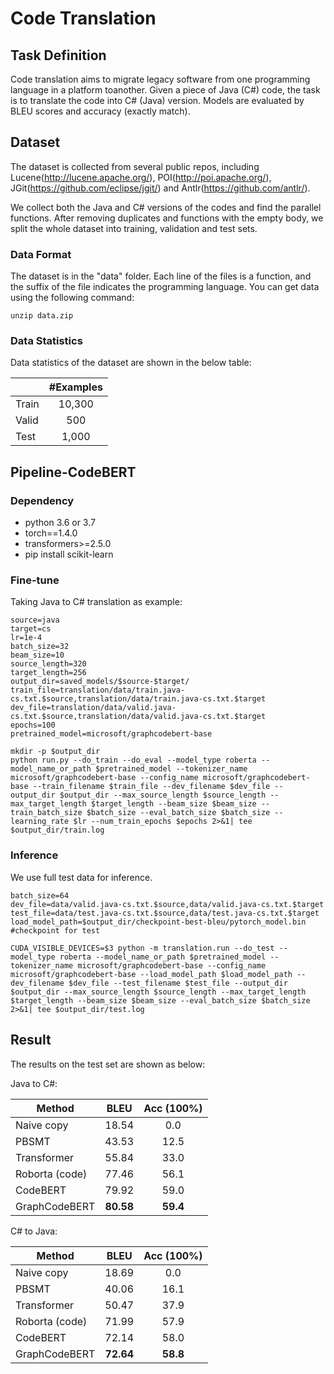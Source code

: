 # Code Translation

## Task Definition

Code translation aims to migrate legacy software from one programming language in a platform toanother.
Given a piece of Java (C#) code, the task is to translate the code into C# (Java) version. 
Models are evaluated by BLEU scores and accuracy (exactly match).

## Dataset

The dataset is collected from several public repos, including Lucene(http://lucene.apache.org/), POI(http://poi.apache.org/), JGit(https://github.com/eclipse/jgit/) and Antlr(https://github.com/antlr/).

We collect both the Java and C# versions of the codes and find the parallel functions. After removing duplicates and functions with the empty body, we split the whole dataset into training, validation and test sets.

### Data Format

The dataset is in the "data" folder. Each line of the files is a function, and the suffix of the file indicates the programming language. You can get data using the following command:

```
unzip data.zip
```

### Data Statistics

Data statistics of the dataset are shown in the below table:

|       | #Examples |
| ------- | :-------: |
|  Train  |   10,300  |
|  Valid  |      500   |
|   Test  |    1,000  |

## Pipeline-CodeBERT

### Dependency

- python 3.6 or 3.7
- torch==1.4.0
- transformers>=2.5.0
- pip install scikit-learn

### Fine-tune
Taking Java to C# translation as example:

```shell
source=java
target=cs
lr=1e-4
batch_size=32
beam_size=10
source_length=320
target_length=256
output_dir=saved_models/$source-$target/
train_file=translation/data/train.java-cs.txt.$source,translation/data/train.java-cs.txt.$target
dev_file=translation/data/valid.java-cs.txt.$source,translation/data/valid.java-cs.txt.$target
epochs=100
pretrained_model=microsoft/graphcodebert-base

mkdir -p $output_dir
python run.py --do_train --do_eval --model_type roberta --model_name_or_path $pretrained_model --tokenizer_name microsoft/graphcodebert-base --config_name microsoft/graphcodebert-base --train_filename $train_file --dev_filename $dev_file --output_dir $output_dir --max_source_length $source_length --max_target_length $target_length --beam_size $beam_size --train_batch_size $batch_size --eval_batch_size $batch_size --learning_rate $lr --num_train_epochs $epochs 2>&1| tee $output_dir/train.log
```

### Inference

We use full test data for inference. 

```shell
batch_size=64
dev_file=data/valid.java-cs.txt.$source,data/valid.java-cs.txt.$target
test_file=data/test.java-cs.txt.$source,data/test.java-cs.txt.$target
load_model_path=$output_dir/checkpoint-best-bleu/pytorch_model.bin #checkpoint for test

CUDA_VISIBLE_DEVICES=$3 python -m translation.run --do_test --model_type roberta --model_name_or_path $pretrained_model --tokenizer_name microsoft/graphcodebert-base --config_name microsoft/graphcodebert-base --load_model_path $load_model_path --dev_filename $dev_file --test_filename $test_file --output_dir $output_dir --max_source_length $source_length --max_target_length $target_length --beam_size $beam_size --eval_batch_size $batch_size 2>&1| tee $output_dir/test.log
```



## Result

The results on the test set are shown as below:

Java to C#:

|     Method     |    BLEU    | Acc (100%) |
|    ----------  | :--------: | :-------:  |
| Naive copy     |   18.54    |    0.0     |
| PBSMT      	 |   43.53    |   12.5     |
| Transformer    |   55.84    |   33.0     |
| Roborta (code) |   77.46    |   56.1     |
| CodeBERT   	 | 79.92 | 59.0   |
| GraphCodeBERT | **80.58** | **59.4** |

C# to Java:

| Method         |   BLEU    | Acc (100%) |
| -------------- | :-------: | :--------: |
| Naive copy     |   18.69   |    0.0     |
| PBSMT          |   40.06   |    16.1    |
| Transformer    |   50.47   |    37.9    |
| Roborta (code) |   71.99   |    57.9    |
| CodeBERT       |   72.14   |    58.0    |
| GraphCodeBERT  | **72.64** |  **58.8**  |

